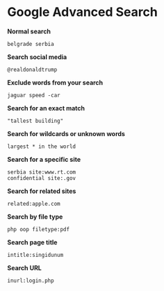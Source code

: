 # Google Advanced Search

**Normal search**

`belgrade serbia`

**Search social media**

`@realdonaldtrump`

**Exclude words from your search**

`jaguar speed -car`

**Search for an exact match**

`"tallest building"`

**Search for wildcards or unknown words**

`largest * in the world`

**Search for a specific site**

```
serbia site:www.rt.com
confidential site:.gov
```

**Search for related sites**

`related:apple.com`

**Search by file type**

`php oop filetype:pdf`

**Search page title**

`intitle:singidunum`

**Search URL**

`inurl:login.php`
